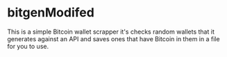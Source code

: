 # bitgenModifed
This is a simple Bitcoin wallet scrapper it's checks random wallets that it generates against an API and saves ones that have Bitcoin in them in a file for you to use.
